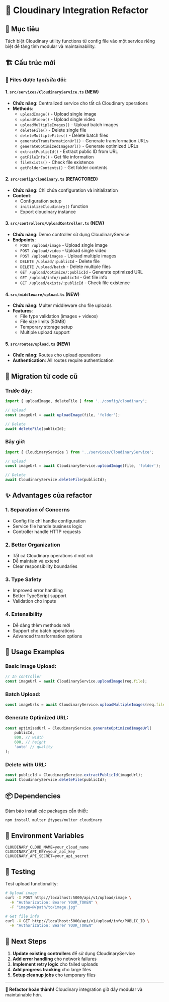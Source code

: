 # 📸 Cloudinary Integration Refactor

## 🎯 Mục tiêu
Tách biệt Cloudinary utility functions từ config file vào một service riêng biệt để tăng tính modular và maintainability.

## 🏗️ Cấu trúc mới

### 📁 Files được tạo/sửa đổi:

#### 1. `src/services/CloudinaryService.ts` (NEW)
- **Chức năng**: Centralized service cho tất cả Cloudinary operations
- **Methods**:
  - `uploadImage()` - Upload single image
  - `uploadVideo()` - Upload single video  
  - `uploadMultipleImages()` - Upload batch images
  - `deleteFile()` - Delete single file
  - `deleteMultipleFiles()` - Delete batch files
  - `generateTransformationUrl()` - Generate transformation URLs
  - `generateOptimizedImageUrl()` - Generate optimized URLs
  - `extractPublicId()` - Extract public ID from URL
  - `getFileInfo()` - Get file information
  - `fileExists()` - Check file existence
  - `getFolderContents()` - Get folder contents

#### 2. `src/config/cloudinary.ts` (REFACTORED)
- **Chức năng**: Chỉ chứa configuration và initialization
- **Content**: 
  - Configuration setup
  - `initializeCloudinary()` function
  - Export cloudinary instance

#### 3. `src/controllers/UploadController.ts` (NEW)
- **Chức năng**: Demo controller sử dụng CloudinaryService
- **Endpoints**:
  - `POST /upload/image` - Upload single image
  - `POST /upload/video` - Upload single video
  - `POST /upload/images` - Upload multiple images
  - `DELETE /upload/:publicId` - Delete file
  - `DELETE /upload/batch` - Delete multiple files
  - `GET /upload/optimize/:publicId` - Generate optimized URL
  - `GET /upload/info/:publicId` - Get file info
  - `GET /upload/exists/:publicId` - Check file existence

#### 4. `src/middleware/upload.ts` (NEW)
- **Chức năng**: Multer middleware cho file uploads
- **Features**:
  - File type validation (images + videos)
  - File size limits (50MB)
  - Temporary storage setup
  - Multiple upload support

#### 5. `src/routes/upload.ts` (NEW)
- **Chức năng**: Routes cho upload operations
- **Authentication**: All routes require authentication

## 🔄 Migration từ code cũ

### Trước đây:
```typescript
import { uploadImage, deleteFile } from '../config/cloudinary';

// Upload
const imageUrl = await uploadImage(file, 'folder');

// Delete
await deleteFile(publicId);
```

### Bây giờ:
```typescript
import { CloudinaryService } from '../services/CloudinaryService';

// Upload
const imageUrl = await CloudinaryService.uploadImage(file, 'folder');

// Delete
await CloudinaryService.deleteFile(publicId);
```

## ✨ Advantages của refactor

### 1. **Separation of Concerns**
- Config file chỉ handle configuration
- Service file handle business logic
- Controller handle HTTP requests

### 2. **Better Organization**
- Tất cả Cloudinary operations ở một nơi
- Dễ maintain và extend
- Clear responsibility boundaries

### 3. **Type Safety**
- Improved error handling
- Better TypeScript support
- Validation cho inputs

### 4. **Extensibility**
- Dễ dàng thêm methods mới
- Support cho batch operations
- Advanced transformation options

## 🚀 Usage Examples

### Basic Image Upload:
```typescript
// In controller
const imageUrl = await CloudinaryService.uploadImage(req.file);
```

### Batch Upload:
```typescript
const imageUrls = await CloudinaryService.uploadMultipleImages(req.files);
```

### Generate Optimized URL:
```typescript
const optimizedUrl = CloudinaryService.generateOptimizedImageUrl(
    publicId, 
    800, // width
    600, // height
    'auto' // quality
);
```

### Delete with URL:
```typescript
const publicId = CloudinaryService.extractPublicId(imageUrl);
await CloudinaryService.deleteFile(publicId);
```

## 📦 Dependencies

Đảm bảo install các packages cần thiết:

```bash
npm install multer @types/multer cloudinary
```

## 🔧 Environment Variables

```env
CLOUDINARY_CLOUD_NAME=your_cloud_name
CLOUDINARY_API_KEY=your_api_key
CLOUDINARY_API_SECRET=your_api_secret
```

## 🧪 Testing

Test upload functionality:

```bash
# Upload image
curl -X POST http://localhost:5000/api/v1/upload/image \
  -H "Authorization: Bearer YOUR_TOKEN" \
  -F "image=@/path/to/image.jpg"

# Get file info
curl -X GET http://localhost:5000/api/v1/upload/info/PUBLIC_ID \
  -H "Authorization: Bearer YOUR_TOKEN"
```

## 📝 Next Steps

1. **Update existing controllers** để sử dụng CloudinaryService
2. **Add error handling** cho network failures
3. **Implement retry logic** cho failed uploads
4. **Add progress tracking** cho large files
5. **Setup cleanup jobs** cho temporary files

---

**🎉 Refactor hoàn thành!** Cloudinary integration giờ đây modular và maintainable hơn.
